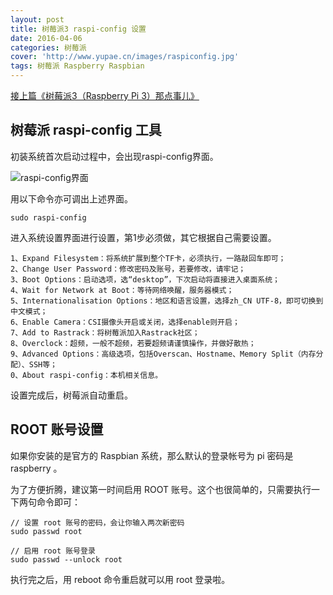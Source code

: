```yaml
---
layout: post
title: 树莓派3 raspi-config 设置
date: 2016-04-06
categories: 树莓派
cover: 'http://www.yupae.cn/images/raspiconfig.jpg'
tags: 树莓派 Raspberry Raspbian
---
```


[接上篇《树莓派3（Raspberry Pi 3）那点事儿》](http://www.yupae.cn/2016/04/05/raspberrypi1.html)

## 树莓派 raspi-config 工具

初装系统首次启动过程中，会出现raspi-config界面。

![raspi-config界面](http://www.yupae.cn/images/raspiconfig.jpg)

用以下命令亦可调出上述界面。

`
 sudo raspi-config
`

进入系统设置界面进行设置，第1步必须做，其它根据自己需要设置。

```
1、Expand Filesystem：将系统扩展到整个TF卡，必须执行，一路敲回车即可；
2、Change User Password：修改密码及账号，若要修改，请牢记；
3、Boot Options：启动选项，选“desktop”，下次启动将直接进入桌面系统；
4、Wait for Network at Boot：等待网络唤醒，服务器模式；
5、Internationalisation Options：地区和语言设置，选择zh_CN UTF-8，即可切换到中文模式；
6、Enable Camera：CSI摄像头开启或关闭，选择enable则开启；
7、Add to Rastrack：将树莓派加入Rastrack社区；
8、Overclock：超频，一般不超频，若要超频请谨慎操作，并做好散热；
9、Advanced Options：高级选项，包括Overscan、Hostname、Memory Split（内存分配）、SSH等；
0、About raspi-config：本机相关信息。
```


设置完成后，树莓派自动重启。

## ROOT 账号设置

如果你安装的是官方的 Raspbian 系统，那么默认的登录帐号为 pi 密码是 raspberry 。

为了方便折腾，建议第一时间启用 ROOT 账号。这个也很简单的，只需要执行一下两句命令即可：


```
// 设置 root 账号的密码，会让你输入两次新密码
sudo passwd root

// 启用 root 账号登录
sudo passwd --unlock root
```

执行完之后，用 reboot 命令重启就可以用 root 登录啦。
